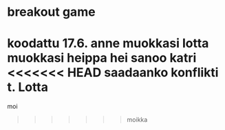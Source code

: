 # breakout game

koodattu 17.6.
anne muokkasi
lotta muokkasi
heippa hei sanoo katri
<<<<<<< HEAD
saadaanko konflikti t. Lotta
=======
moi
>>>>>>> moikka
